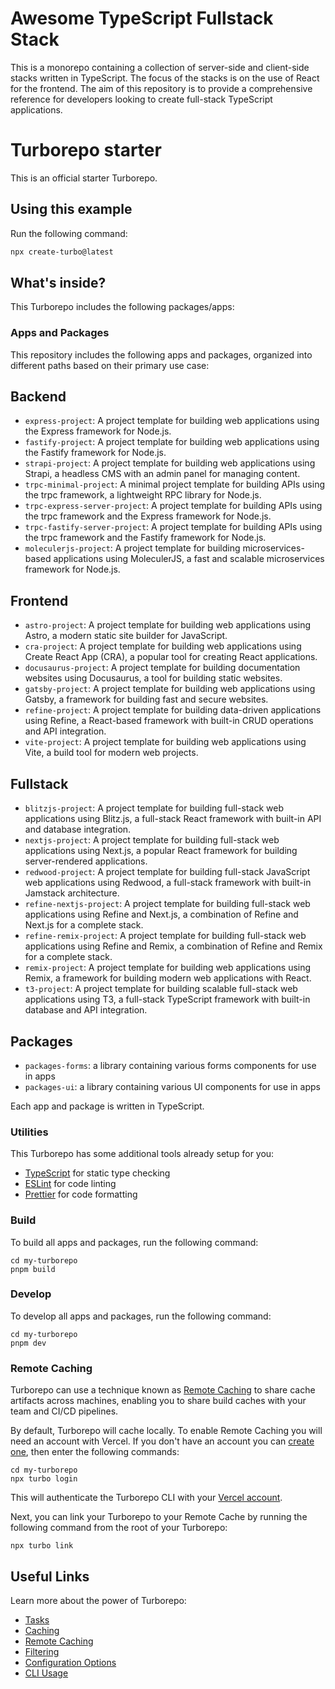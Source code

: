 # Awesome TypeScript Fullstack Stack

This is a monorepo containing a collection of server-side and client-side stacks written in TypeScript. The focus of the stacks is on the use of React for the frontend. The aim of this repository is to provide a comprehensive reference for developers looking to create full-stack TypeScript applications.

# Turborepo starter

This is an official starter Turborepo.

## Using this example

Run the following command:

```sh
npx create-turbo@latest
```

## What's inside?

This Turborepo includes the following packages/apps:

### Apps and Packages

This repository includes the following apps and packages, organized into different paths based on their primary use case:

## Backend

- `express-project`: A project template for building web applications using the Express framework for Node.js.
- `fastify-project`: A project template for building web applications using the Fastify framework for Node.js.
- `strapi-project`: A project template for building web applications using Strapi, a headless CMS with an admin panel for managing content.
- `trpc-minimal-project`: A minimal project template for building APIs using the trpc framework, a lightweight RPC library for Node.js.
- `trpc-express-server-project`: A project template for building APIs using the trpc framework and the Express framework for Node.js.
- `trpc-fastify-server-project`: A project template for building APIs using the trpc framework and the Fastify framework for Node.js.
- `moleculerjs-project`: A project template for building microservices-based applications using MoleculerJS, a fast and scalable microservices framework for Node.js.

## Frontend

- `astro-project`: A project template for building web applications using Astro, a modern static site builder for JavaScript.
- `cra-project`: A project template for building web applications using Create React App (CRA), a popular tool for creating React applications.
- `docusaurus-project`: A project template for building documentation websites using Docusaurus, a tool for building static websites.
- `gatsby-project`: A project template for building web applications using Gatsby, a framework for building fast and secure websites.
- `refine-project`: A project template for building data-driven applications using Refine, a React-based framework with built-in CRUD operations and API integration.
- `vite-project`: A project template for building web applications using Vite, a build tool for modern web projects.

## Fullstack

- `blitzjs-project`: A project template for building full-stack web applications using Blitz.js, a full-stack React framework with built-in API and database integration.
- `nextjs-project`: A project template for building full-stack web applications using Next.js, a popular React framework for building server-rendered applications.
- `redwood-project`: A project template for building full-stack JavaScript web applications using Redwood, a full-stack framework with built-in Jamstack architecture.
- `refine-nextjs-project`: A project template for building full-stack web applications using Refine and Next.js, a combination of Refine and Next.js for a complete stack.
- `refine-remix-project`: A project template for building full-stack web applications using Refine and Remix, a combination of Refine and Remix for a complete stack.
- `remix-project`: A project template for building web applications using Remix, a framework for building modern web applications with React.
- `t3-project`: A project template for building scalable full-stack web applications using T3, a full-stack TypeScript framework with built-in database and API integration.

## Packages

- `packages-forms`: a library containing various forms components for use in apps
- `packages-ui`: a library containing various UI components for use in apps

Each app and package is written in TypeScript.

### Utilities

This Turborepo has some additional tools already setup for you:

- [TypeScript](https://www.typescriptlang.org/) for static type checking
- [ESLint](https://eslint.org/) for code linting
- [Prettier](https://prettier.io) for code formatting

### Build

To build all apps and packages, run the following command:

```
cd my-turborepo
pnpm build
```

### Develop

To develop all apps and packages, run the following command:

```
cd my-turborepo
pnpm dev
```

### Remote Caching

Turborepo can use a technique known as [Remote Caching](https://turbo.build/repo/docs/core-concepts/remote-caching) to share cache artifacts across machines, enabling you to share build caches with your team and CI/CD pipelines.

By default, Turborepo will cache locally. To enable Remote Caching you will need an account with Vercel. If you don't have an account you can [create one](https://vercel.com/signup), then enter the following commands:

```
cd my-turborepo
npx turbo login
```

This will authenticate the Turborepo CLI with your [Vercel account](https://vercel.com/docs/concepts/personal-accounts/overview).

Next, you can link your Turborepo to your Remote Cache by running the following command from the root of your Turborepo:

```
npx turbo link
```

## Useful Links

Learn more about the power of Turborepo:

- [Tasks](https://turbo.build/repo/docs/core-concepts/monorepos/running-tasks)
- [Caching](https://turbo.build/repo/docs/core-concepts/caching)
- [Remote Caching](https://turbo.build/repo/docs/core-concepts/remote-caching)
- [Filtering](https://turbo.build/repo/docs/core-concepts/monorepos/filtering)
- [Configuration Options](https://turbo.build/repo/docs/reference/configuration)
- [CLI Usage](https://turbo.build/repo/docs/reference/command-line-reference)
